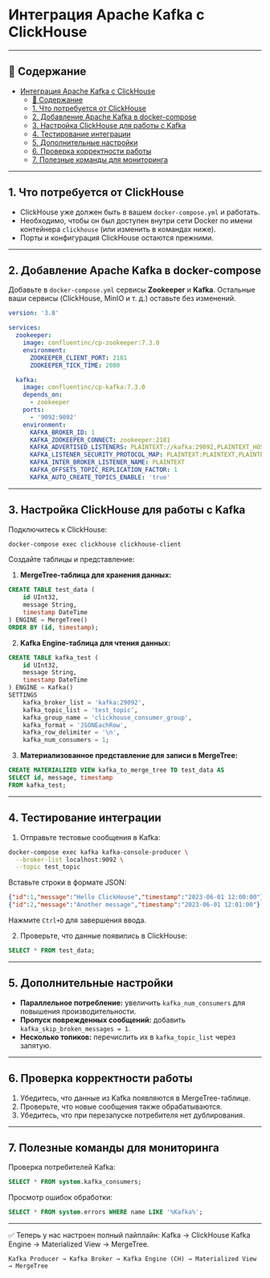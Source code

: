 # Интеграция Apache Kafka с ClickHouse

---

## 📑 Содержание

- [Интеграция Apache Kafka с ClickHouse](#интеграция-apache-kafka-с-clickhouse)
	- [📑 Содержание](#-содержание)
	- [1. Что потребуется от ClickHouse](#1-что-потребуется-от-clickhouse)
	- [2. Добавление Apache Kafka в docker-compose](#2-добавление-apache-kafka-в-docker-compose)
	- [3. Настройка ClickHouse для работы с Kafka](#3-настройка-clickhouse-для-работы-с-kafka)
	- [4. Тестирование интеграции](#4-тестирование-интеграции)
	- [5. Дополнительные настройки](#5-дополнительные-настройки)
	- [6. Проверка корректности работы](#6-проверка-корректности-работы)
	- [7. Полезные команды для мониторинга](#7-полезные-команды-для-мониторинга)

---

## 1. Что потребуется от ClickHouse

- ClickHouse уже должен быть в вашем `docker-compose.yml` и работать.
- Необходимо, чтобы он был доступен внутри сети Docker по имени контейнера `clickhouse` (или изменить в командах ниже).
- Порты и конфигурация ClickHouse остаются прежними.

---

## 2. Добавление Apache Kafka в docker-compose

Добавьте в `docker-compose.yml` сервисы **Zookeeper** и **Kafka**. Остальные ваши сервисы (ClickHouse, MinIO и т. д.) оставьте без изменений.

```yaml
version: '3.8'

services:
  zookeeper:
    image: confluentinc/cp-zookeeper:7.3.0
    environment:
      ZOOKEEPER_CLIENT_PORT: 2181
      ZOOKEEPER_TICK_TIME: 2000

  kafka:
    image: confluentinc/cp-kafka:7.3.0
    depends_on:
      - zookeeper
    ports:
      - '9092:9092'
    environment:
      KAFKA_BROKER_ID: 1
      KAFKA_ZOOKEEPER_CONNECT: zookeeper:2181
      KAFKA_ADVERTISED_LISTENERS: PLAINTEXT://kafka:29092,PLAINTEXT_HOST://localhost:9092
      KAFKA_LISTENER_SECURITY_PROTOCOL_MAP: PLAINTEXT:PLAINTEXT,PLAINTEXT_HOST:PLAINTEXT
      KAFKA_INTER_BROKER_LISTENER_NAME: PLAINTEXT
      KAFKA_OFFSETS_TOPIC_REPLICATION_FACTOR: 1
      KAFKA_AUTO_CREATE_TOPICS_ENABLE: 'true'
```

---

## 3. Настройка ClickHouse для работы с Kafka

Подключитесь к ClickHouse:

```bash
docker-compose exec clickhouse clickhouse-client
```

Создайте таблицы и представление:

1. **MergeTree-таблица для хранения данных:**

```sql
CREATE TABLE test_data (
    id UInt32,
    message String,
    timestamp DateTime
) ENGINE = MergeTree()
ORDER BY (id, timestamp);
```

2. **Kafka Engine-таблица для чтения данных:**

```sql
CREATE TABLE kafka_test (
    id UInt32,
    message String,
    timestamp DateTime
) ENGINE = Kafka()
SETTINGS
    kafka_broker_list = 'kafka:29092',
    kafka_topic_list = 'test_topic',
    kafka_group_name = 'clickhouse_consumer_group',
    kafka_format = 'JSONEachRow',
    kafka_row_delimiter = '\n',
    kafka_num_consumers = 1;
```

3. **Материализованное представление для записи в MergeTree:**

```sql
CREATE MATERIALIZED VIEW kafka_to_merge_tree TO test_data AS
SELECT id, message, timestamp
FROM kafka_test;
```

---

## 4. Тестирование интеграции

1. Отправьте тестовые сообщения в Kafka:

```bash
docker-compose exec kafka kafka-console-producer \
  --broker-list localhost:9092 \
  --topic test_topic
```

Вставьте строки в формате JSON:

```json
{"id":1,"message":"Hello ClickHouse","timestamp":"2023-06-01 12:00:00"}
{"id":2,"message":"Another message","timestamp":"2023-06-01 12:01:00"}
```

Нажмите `Ctrl+D` для завершения ввода.

2. Проверьте, что данные появились в ClickHouse:

```sql
SELECT * FROM test_data;
```

---

## 5. Дополнительные настройки

- **Параллельное потребление:**
  увеличить `kafka_num_consumers` для повышения производительности.
- **Пропуск поврежденных сообщений:**
  добавить `kafka_skip_broken_messages = 1`.
- **Несколько топиков:**
  перечислить их в `kafka_topic_list` через запятую.

---

## 6. Проверка корректности работы

1. Убедитесь, что данные из Kafka появляются в MergeTree-таблице.
2. Проверьте, что новые сообщения также обрабатываются.
3. Убедитесь, что при перезапуске потребителя нет дублирования.

---

## 7. Полезные команды для мониторинга

Проверка потребителей Kafka:

```sql
SELECT * FROM system.kafka_consumers;
```

Просмотр ошибок обработки:

```sql
SELECT * FROM system.errors WHERE name LIKE '%Kafka%';
```

---

✅ Теперь у нас настроен полный пайплайн:
Kafka → ClickHouse Kafka Engine → Materialized View → MergeTree.

```
Kafka Producer → Kafka Broker → Kafka Engine (CH) → Materialized View → MergeTree
```

